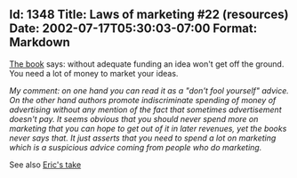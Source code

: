 Id: 1348
Title: Laws of marketing #22 (resources)
Date: 2002-07-17T05:30:03-07:00
Format: Markdown
--------------
[The book](http://www.amazon.com/exec/obidos/ASIN/0887306667) says:
without adequate funding an idea won't get off the ground. You need a
lot of money to market your ideas.

*My comment: on one hand you can read it as a "don't fool yourself"
advice. On the other hand authors promote indiscriminate spending of
money of advertising without any mention of the fact that sometimes
advertisement doesn't pay. It seems obvious that you should never spend
more on marketing that you can hope to get out of it in later revenues,
yet the books never says that. It just asserts that you need to spend a
lot on marketing which is a suspicious advice coming from people who do
marketing.*

See also [Eric's take](http://www.ericsink.com/laws/Law_22.html)
